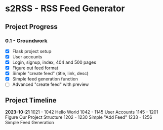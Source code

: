 # s2RSS - RSS Feed Generator

## Project Progress
### 0.1 - Groundwork
* [x] Flask project setup
* [x] User accounts
* [x] Login, signup, index, 404 and 500 pages
* [x] Figure out feed format
* [x] Simple "create feed" (title, link, desc)
* [x] Simple feed generation function
* [ ] Advanced "create feed" with preview

## Project Timeline
**2023-10-21**
1021 - 1042 Hello World
1042 - 1145 User Accounts
1145 - 1201 Figure Our Project Structure
1202 - 1230 Simple "Add Feed"
1233 - 1256 Simple Feed Generation